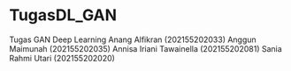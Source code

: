 # TugasDL_GAN
Tugas GAN Deep Learning Anang Alfikran (202155202033) Anggun Maimunah (202155202035) Annisa Iriani Tawainella (202155202081) Sania Rahmi Utari (202155202020)
